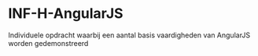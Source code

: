 # INF-H-AngularJS
Individuele opdracht waarbij een aantal basis vaardigheden van AngularJS worden gedemonstreerd
